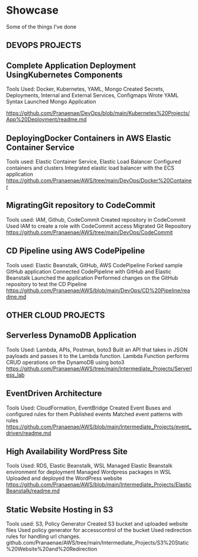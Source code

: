# Showcase
Some of the things I've done

## DEVOPS PROJECTS

## Complete Application Deployment UsingKubernetes Components
Tools Used: Docker, Kubernetes, YAML, Mongo
Created Secrets, Deployments, Internal and External Services, Configmaps
Wrote YAML Syntax
Launched Mongo Application

https://github.com/Pranaenae/DevOps/blob/main/Kubernetes%20Projects/App%20Deployment/readme.md

## DeployingDocker Containers in AWS Elastic Container Service
Tools used: Elastic Container Service, Elastic Load Balancer
Configured containers and clusters
Integrated elastic load balancer with the ECS application
https://github.com/Pranaenae/AWS/tree/main/DevOps/Docker%20Container

## MigratingGit repository to CodeCommit
Tools used: IAM, Github, CodeCommit
Created repository in CodeCommit
Used IAM to create a role with CodeCommit access
Migrated Git Repository
https://github.com/Pranaenae/AWS/tree/main/DevOps/CodeCommit

## CD Pipeline using AWS CodePipeline
Tools used: Elastic Beanstalk, GitHub, AWS CodePipeline
Forked sample GitHub application
Connected CodePipeline with GitHub and Elastic Beanstalk
Launched the application
Performed changes on the GitHub repository to test the CD Pipeline
https://github.com/Pranaenae/AWS/blob/main/DevOps/CD%20Pipeline/readme.md


## OTHER CLOUD PROJECTS
## Serverless DynamoDB Application
Tools Used: Lambda, APIs, Postman, boto3
Built an API that takes in JSON payloads and passes it to the Lambda function.
Lambda Function performs CRUD operations on the DynamoDB using boto3
https://github.com/Pranaenae/AWS/tree/main/Intermediate_Projects/Serverless_lab

## EventDriven Architecture
Tools Used: CloudFormation, EventBridge
Created Event Buses and configured rules for them
Published events
Matched event patterns with rules
https://github.com/Pranaenae/AWS/blob/main/Intermediate_Projects/event_driven/readme.md

## High Availability WordPress Site
Tools Used: RDS, Elastic Beanstalk, WSL
Managed Elastic Beanstalk environment for deployment
Managed Wordpress packages in WSL
Uploaded and deployed the WordPress website
https://github.com/Pranaenae/AWS/blob/main/Intermediate_Projects/ElasticBeanstalk/readme.md

## Static Website Hosting in S3
Tools used: S3, Policy Generator
Created S3 bucket and uploaded website files
Used policy generator for accesscontrol of the bucket
Used redirection rules for handling url changes.
github.com/Pranaenae/AWS/tree/main/Intermediate_Projects/S3%20Static%20Website%20and%20Redirection
